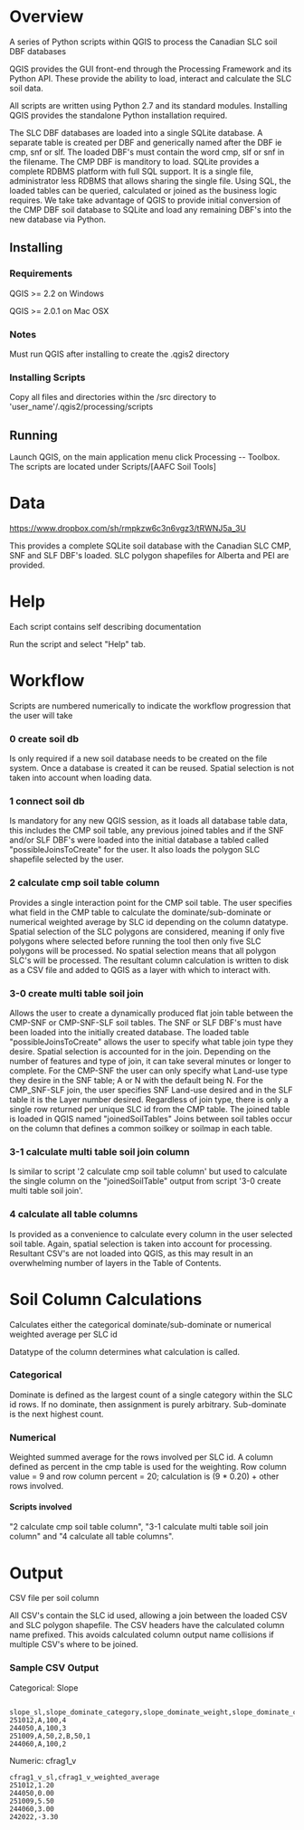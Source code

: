 Overview
========

A series of Python scripts within QGIS to process the Canadian SLC soil DBF databases

QGIS provides the GUI front-end through the Processing Framework and its Python API. These provide the ability to load, interact and calculate the SLC soil data.

All scripts are written using Python 2.7 and its standard modules. Installing QGIS provides the standalone Python installation required. 

The SLC DBF databases are loaded into a single SQLite database. A separate table is created per DBF and generically named after the DBF ie cmp, snf or slf. The loaded DBF's must contain the word cmp, slf or snf in the filename. The CMP DBF is manditory to load. SQLite provides a complete RDBMS platform with full SQL support. It is a single file, administrator less RDBMS that allows sharing the single file. Using SQL, the loaded tables can be queried, calculated or joined as the business logic requires. We take take advantage of QGIS to provide initial conversion of the CMP DBF soil database to SQLite and load any remaining DBF's into the new database via Python.

Installing
----------

### Requirements
QGIS >= 2.2 on Windows

QGIS >= 2.0.1 on Mac OSX

### Notes
Must run QGIS after installing to create the .qgis2 directory

### Installing Scripts
Copy all files and directories within the /src directory to 'user_name'/.qgis2/processing/scripts

Running
-------

Launch QGIS, on the main application menu click Processing -- Toolbox.
The scripts are located under Scripts/[AAFC Soil Tools]

Data
====

https://www.dropbox.com/sh/rmpkzw6c3n6vgz3/tRWNJ5a_3U

This provides a complete SQLite soil database with the Canadian SLC CMP, SNF and SLF DBF's loaded. SLC polygon shapefiles for Alberta and PEI are provided.

Help
====

Each script contains self describing documentation

Run the script and select "Help" tab.

Workflow
========

Scripts are numbered numerically to indicate the workflow progression that the user will take

### 0 create soil db
Is only required if a new soil database needs to be created on the file system. Once a database is created it can be reused. Spatial selection is not taken into account when loading data.

### 1 connect soil db 
Is mandatory for any new QGIS session, as it loads all database table data, this includes the CMP soil table, any previous joined tables and if the SNF and/or SLF DBF's were loaded into the initial database a tabled called "possibleJoinsToCreate" for the user. It also loads the polygon SLC shapefile selected by the user.

### 2 calculate cmp soil table column 
Provides a single interaction point for the CMP soil table. The user specifies what field in the CMP table to calculate the dominate/sub-dominate or numerical weighted average by SLC id depending on the column datatype. Spatial selection of the SLC polygons are considered, meaning if only five polygons where selected before running the tool then only five SLC polygons will be processed. No spatial selection means that all polygon SLC's will be processed. The resultant column calculation is written to disk as a CSV file and added to QGIS as a layer with which to interact with. 

### 3-0 create multi table soil join
Allows the user to create a dynamically produced flat join table between the CMP-SNF or CMP-SNF-SLF soil tables. The SNF or SLF DBF's must have been loaded into the initially created database. The loaded table "possibleJoinsToCreate" allows the user to specify what table join type they desire. Spatial selection is accounted for in the join. Depending on the number of features and type of join,  it can take several minutes or longer to complete. For the CMP-SNF the user can only specify what Land-use type they desire in the SNF table; A or N with the default being N. For the CMP_SNF-SLF join, the user specifies SNF Land-use desired and in the SLF table it is the Layer number desired. Regardless of join type, there is only a single row returned per unique SLC id from the CMP table. The joined table is loaded in QGIS named "joinedSoilTables"
Joins between soil tables occur on the column that defines a common soilkey or soilmap in each table.

### 3-1 calculate multi table soil join column
Is similar to script '2 calculate cmp soil table column' but used to calculate the single column on the "joinedSoilTable" output from script '3-0 create multi table soil join'.

### 4 calculate all table columns
Is provided as a convenience to calculate every column in the user selected soil table. Again, spatial selection is taken into account for processing. Resultant CSV's are not loaded into QGIS, as this may result in an overwhelming number of layers in the Table of Contents.

Soil Column Calculations
========================

Calculates either the categorical dominate/sub-dominate or numerical weighted average per SLC id

Datatype of the column determines what calculation is called.

### Categorical
Dominate is defined as the largest count of a single category within the SLC id rows. If no dominate, then assignment is purely arbitrary. Sub-dominate is the next highest count.

### Numerical
Weighted summed average for the rows involved per SLC id. A column defined as percent in the cmp table is used for the weighting. Row column value = 9 and row column percent = 20; calculation is (9 * 0.20) + other rows involved.    

#### Scripts involved
"2 calculate cmp soil table column", "3-1 calculate multi table soil join column" and "4 calculate all table columns".
 
Output
======

CSV file per soil column

All CSV's contain the SLC id used, allowing a join between the loaded CSV and SLC polygon shapefile. The CSV headers have the calculated column name prefixed. This avoids calculated column output name collisions if multiple CSV's where to be joined.

### Sample CSV Output

Categorical: Slope
```
 slope_sl,slope_dominate_category,slope_dominate_weight,slope_dominate_count,slope_sub_dominate_category,slope_sub_dominate_weight
251012,A,100,4
244050,A,100,3
251009,A,50,2,B,50,1
244060,A,100,2
 ```
 
Numeric: cfrag1_v
```
cfrag1_v_sl,cfrag1_v_weighted_average
251012,1.20
244050,0.00
251009,5.50
244060,3.00
242022,-3.30
```

